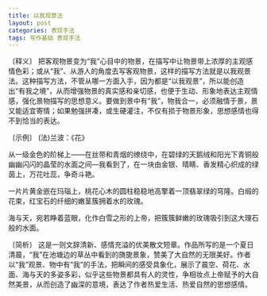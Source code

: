 ```yaml
---
title: 以我观景法
layout: post
categories: 表现手法
tags: 写作基础 表现手法
---
```


〔释义〕 把客观物景变为“我”心目中的物景，在描写中让物景带上浓厚的主观感情色彩；或从“我”、从游人的角度去写客观物景，这样的描写方法就是以我观景法。这种描写方法，不管从哪一方面入手，因为都是“以我观景”，所以能创造出“有我之境”，从而增强物景的真实感和亲切感，也便于生动、形象地表达主观情感，强化景物描写的思想意义。要做到景中有“我”，物我合一，必须融情于景，景又能适宜寄情；如果勉强拼凑，或生硬灌注，不仅有损于物景形象，思想感情也得不到恰当的表达。

〔示例〕 (法)兰波：《花》

从一级金色的阶梯上——在丝带和青烟的缭绕中，在碧绿的天鹅绒和阳光下青铜般幽幽闪闪的晶莹的水面之间—我看到了，在一块由金银、晴睛、香发精心织成的绿茵上，万花吐蕊，争奇斗艳。

一片片黄金嵌在玛瑙上，桃花心木的圆柱稳稳地高擎着一顶翡翠绿的穹隆。白缎的花束，红宝石的纤细的嫩茎簇拥着水的玫瑰。

海与天，宛若睁着蓝眼，化作白雪之形的上帝，把簇簇鲜嫩的玫瑰吸引到这大理石般的水面。

〔简析〕 这是一则文辞清新、感情充溢的优美散文短章。作品所写的是一个夏日清晨，“我”在池塘边的草丛中看到的旖旎景象，赞美了大自然的无限美好。作者以“我”观景、物中有“我”的手法，把瞬间的感受具象化，展示了晨空、荷花、水面、海与天的多姿多彩，似乎这些物景都具有人的灵性，争相妆点上帝赋予的大自然美景，从而创造了幽深的意境，表达了作者热爱生活、热爱自然的思想感情。 